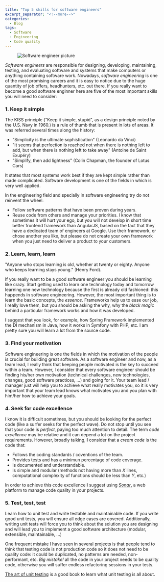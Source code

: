 ```yaml
---
title: "Top 5 skills for software engineers"
excerpt_separator: "<!--more-->"
categories:
  - Blog
tags:
  - Software
  - Engineering
  - Code quality
---
```


<figure>
    <img src="{{ site.url }}/images/posts/softwareengineer.jpg" alt="Software engineer picture" itemprop="image" />
</figure>

*Software engineers* are responsible for designing, developing, maintaining, testing, and evaluating software and systems that make computers or anything containing software work. Nowadays, *software engineering* is one of the most promising careers and it is easy to notice due to the huge quantity of job offers, headhunters, etc. out there. If you really want to become a good software enginner here are five of the most important skills you will need to consider:

### 1. Keep it simple
The KISS principle ("Keep it simple, stupid", as a design principle noted by the U.S. Navy in 1960.) is a rule of thumb that is present in lots of areas. It was referred several times along the history: 

- "Simplicity is the ultimate sophistication" (Leonardo da Vinci)
- "It seems that perfection is reached not when there is nothing left to add, but when there is nothing left to take away" (Antoine de Saint Exupéry)
- "Simplify, then add lightness" (Colin Chapman, the founder of Lotus Cars)

It states that most systems work best if they are kept simple rather than made complicated. Software development is one of the fields in which is very well applied.

In the engineering field and specially in software engineering try do not reinvent the wheel:

- Follow software patterns that have been proven during years. 
- Reuse code from others and manage your priorities. I know that sometimes it will hurt your ego, but you will not develop in short time better frontend framework than AngularJS, based on the fact that they have a dedicated team of engineers at Google. Use their framework, or chose another you like, but please do not create your own framework when you just need to deliver a product to your customers. 

### 2. Learn, learn, learn
"Anyone who stops learning is old, whether at twenty or eighty. Anyone who keeps learning stays young." (Henry Ford). 

If you really want to be a good software engineer you should be learning like crazy. Start getting used to learn one technology today and tomorrow learning one new technology because the first is already old fashioned: this happends in software engineering. However, the most important thing is to learn the basic concepts, the _essence_. Frameworks help us to ease our job, I really love them, but you should be asking the why, why the _black magic_ behind a particular framework works and how it was developed. 

I suggest that you look, for example, how Spring Framework implemented the DI mechanism in Java, how it works in Symfony with PHP, etc. I am pretty sure you will learn a lot from the source code. 

### 3. Find your motivation
Software engineering is one the fields in which the motivation of the people is crucial for building great software. As a software engineer and now, as a team lead, I really think that keeping people motivated is the key to succeed within a team. However, I consider that every software engineer should be finding his/her own motivation (technical challenges, new technologies, changes, good software practices, ...) and going for it. Your team lead / manager just will help you to achieve what really motivates you, so it is  very important that your team lead knows what motivates you and you plan with him/her how to achieve your goals.

### 4. Seek for code excellence
I know it is difficult sometimes, but you should be looking for the perfect code (like a surfer seeks for the perfect wave). Do not stop until you see that your code is _perfect_, paying too much attention to detail. The term _code excellence_ may be relative and it can depend a lot on the project requirements. However, broadly talking, I consider that a _cream code_ is the code that:

- Follows the coding standards / coventions of the team.
- Provides tests and has a minimun percentage of code coverage.
- Is documented and understandable.
- Is simple and modular (methods not having more than _X_ lines, computational complexity of functions should be less than _Y_, etc.)
 
In order to achieve this code excellence I suggest using [*Sonar*](http://www.sonarqube.org/), a web platform to manage code quality in your projects.

### 5. Test, test, test
Learn how to unit test and write testable and maintainable code. If you write good unit tests, you will ensure all edge cases are covered. Additionally, writing unit tests will force you to think about the solution you are designing and will lead you to implement a good software architecture (modular, extensible, maintainable, ...)

One frequent mistake I have seen in several projects is that people tend to think that testing code is not production code so it does not need to be quality code: it could be duplicated, no patterns are needed, non-performant, etc. *Big mistake!* all the code in your project needs to be quality code, otherwise you will suffer endless refactoring sessions in your tests.

[The art of unit testing](http://artofunittesting.com/) is a good book to learn what unit testing is all about.
